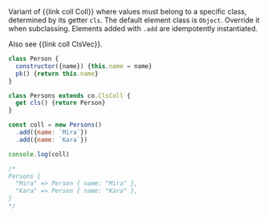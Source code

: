 Variant of {{link coll Coll}} where values must belong to a specific class, determined by its getter `cls`. The default element class is `Object`. Override it when subclassing. Elements added with `.add` are idempotently instantiated.

Also see {{link coll ClsVec}}.

```js
class Person {
  constructor({name}) {this.name = name}
  pk() {return this.name}
}

class Persons extends co.ClsColl {
  get cls() {return Person}
}

const coll = new Persons()
  .add({name: `Mira`})
  .add({name: `Kara`})

console.log(coll)

/*
Persons {
  "Mira" => Person { name: "Mira" },
  "Kara" => Person { name: "Kara" },
}
*/
```
